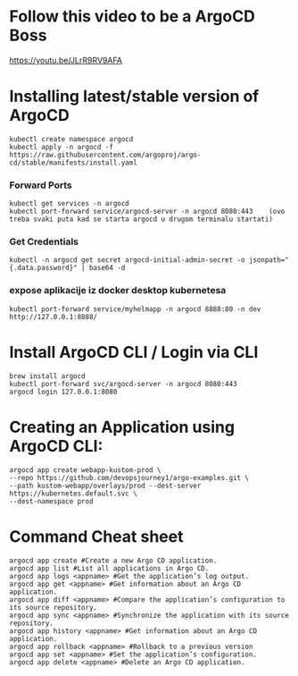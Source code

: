 # Follow this video to be a ArgoCD Boss

https://youtu.be/JLrR9RV9AFA

# Installing latest/stable version of ArgoCD

```
kubectl create namespace argocd
kubectl apply -n argocd -f https://raw.githubusercontent.com/argoproj/argo-cd/stable/manifests/install.yaml
```

### Forward Ports

```
kubectl get services -n argocd
kubectl port-forward service/argocd-server -n argocd 8080:443    (ovo treba svaki puta kad se starta argocd u drugom terminalu startati)
```

### Get Credentials

```
kubectl -n argocd get secret argocd-initial-admin-secret -o jsonpath="{.data.password}" | base64 -d
```

### expose aplikacije iz docker desktop kubernetesa

```
kubectl port-forward service/myhelmapp -n argocd 8888:80 -n dev
http://127.0.0.1:8888/
```

# Install ArgoCD CLI / Login via CLI

```
brew install argocd
kubectl port-forward svc/argocd-server -n argocd 8080:443
argocd login 127.0.0.1:8080
```

# Creating an Application using ArgoCD CLI:

```
argocd app create webapp-kustom-prod \
--repo https://github.com/devopsjourney1/argo-examples.git \
--path kustom-webapp/overlays/prod --dest-server https://kubernetes.default.svc \
--dest-namespace prod
```

# Command Cheat sheet

```
argocd app create #Create a new Argo CD application.
argocd app list #List all applications in Argo CD.
argocd app logs <appname> #Get the application’s log output.
argocd app get <appname> #Get information about an Argo CD application.
argocd app diff <appname> #Compare the application’s configuration to its source repository.
argocd app sync <appname> #Synchronize the application with its source repository.
argocd app history <appname> #Get information about an Argo CD application.
argocd app rollback <appname> #Rollback to a previous version
argocd app set <appname> #Set the application’s configuration.
argocd app delete <appname> #Delete an Argo CD application.
```
